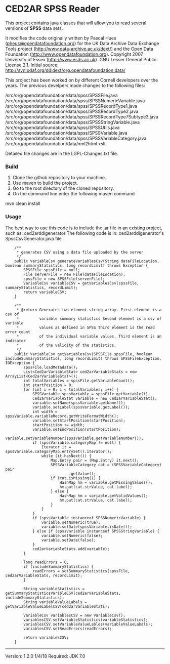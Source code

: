 # CED2AR SPSS Reader

This project contains java classes that will allow you to read several versions of **SPSS** data sets.

It modifies the code originally written by Pascal Hues (pheus@opendatafoundation.org) for the UK Data Archive Data Exchange Tools project (http://www.data-archive.ac.uk/dext/) and the Open Data Foundation (http://www.opendatafoundation.org). Copyright 2007 University of Essex (http://www.esds.ac.uk). GNU Lesser General Public License 2.1.  Initial source: http://svn.odaf.org/ddidext/org.opendatafoundation.data/ 

This project has been worked on by different Cornell developers over the years.  The previous
develpers made changes to the following files:

  /src/org/opendatafoundation/data/spss/SPSSFile.java
  /src/org/opendatafoundation/data/spss/SPSSNumericVariable.java
  /src/org/opendatafoundation/data/spss/SPSSRecordType1.java
  /src/org/opendatafoundation/data/spss/SPSSRecordType2.java
  /src/org/opendatafoundation/data/spss/SPSSRecordType7Subtype3.java
  /src/org/opendatafoundation/data/spss/SPSSStringVariable.java
  /src/org/opendatafoundation/data/spss/SPSSUtils.java
  /src/org/opendatafoundation/data/spss/SPSSVariable.java
  /src/org/opendatafoundation/data/spss/SPSSVariableCategory.java
  /src/org/opendatafoundation/data/xml2html.xslt

Detailed file changes are in the LGPL-Changes.txt file.


### Build

1. Clone the github repository to your machine.
2. Use maven to build the project.
  1. Go to the root directory of the cloned repository.
  2. On the command line enter the following maven command

   mvn clean install 


### Usage 

The best way to use this code is to include the jar file in an existing project, such as: ced2arddigenerator
The following code is in: ced2arddigenerator's SpssCsvGenerator.java file
```
	/**
	 * generates CSV using a data file uploaded by the server
	 */
	public VariableCsv generateVariablesCsv(String dataFileLocation, boolean summaryStatistics, long recordLimit) throws Exception {
		SPSSFile spssFile = null;
		File serverFile = new File(dataFileLocation);
		spssFile = new SPSSFile(serverFile);
		VariableCsv variableCSV = getVariablesCsv(spssFile, summaryStatistics, recordLimit);
		return variableCSV;
	}

	/**
	 * @return Generates two element string array. First element is a csv of
	 *         variable summary statistics Second element is a csv of variable
	 *         values as defined in SPSS Third element is the read error count
	 *         of the individual variable values. Third element is an indicator
	 *         of the validity of the statistics.
	 */
	public VariableCsv getVariablesCsv(SPSSFile spssFile, boolean includeSummaryStatistics, long recordLimit) throws SPSSFileException, IOException {
		spssFile.loadMetadata();
		List<Ced2arVariableStat> ced2arVariableStats = new ArrayList<Ced2arVariableStat>();
		int totalVariables = spssFile.getVariableCount();
		int startPosition = 0;
		for (int i = 0; i < totalVariables; i++) {
			SPSSVariable spssVariable = spssFile.getVariable(i);
			Ced2arVariableStat variable = new Ced2arVariableStat();
			variable.setName(spssVariable.getName());
			variable.setLabel(spssVariable.getLabel());
			int width = spssVariable.variableRecord.getWriteFormatWidth();
			variable.setStartPosition(startPosition);
			startPosition += width;
			variable.setEndPosition(startPosition);
			variable.setVariableNumber(spssVariable.getVariableNumber());
			if (spssVariable.categoryMap != null) {
				Iterator it = spssVariable.categoryMap.entrySet().iterator();
				while (it.hasNext()) {
					Map.Entry pair = (Map.Entry) it.next();
					SPSSVariableCategory cat = (SPSSVariableCategory) pair
							.getValue();
					if (cat.isMissing()) {
						HashMap hm = variable.getMissingValues();
						hm.put(cat.strValue, cat.label);
					} else {
						HashMap hm = variable.getValidValues();
						hm.put(cat.strValue, cat.label);
					}
				}
			}
			if (spssVariable instanceof SPSSNumericVariable) {
				variable.setNumeric(true);
				variable.setDate(spssVariable.isDate());
			} else if (spssVariable instanceof SPSSStringVariable) {
				variable.setNumeric(false);
				variable.setDate(false);
			}
			ced2arVariableStats.add(variable);
		}

		long readErrors = 0;
		if (includeSummaryStatistics) {
			readErrors = setSummaryStatistics(spssFile, ced2arVariableStats, recordLimit);
		}

		String variableStatistics = getSummaryStatisticsVaribleCSV(ced2arVariableStats, includeSummaryStatistics);
		String variableValueLabels = getVariableValueLabelCSV(ced2arVariableStats);

		VariableCsv variablesCSV = new VariableCsv();
		variablesCSV.setVariableStatistics(variableStatistics);
		variablesCSV.setVariableValueLables(variableValueLabels);
		variablesCSV.setReadErrors(readErrors);

		return variablesCSV;
	}
```

---
Version: 1.2.0 1/4/18 Required: JDK 7.0

